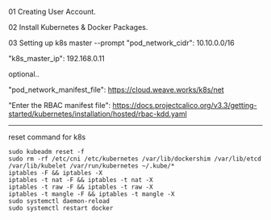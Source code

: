 01 Creating User Account.

02 Install Kubernetes & Docker Packages.

03 Setting up k8s master
--prompt
"pod_network_cidr": 10.10.0.0/16

"k8s_master_ip": 192.168.0.11

optional..

"pod_network_manifest_file": https://cloud.weave.works/k8s/net

 "Enter the RBAC manifest file": https://docs.projectcalico.org/v3.3/getting-started/kubernetes/installation/hosted/rbac-kdd.yaml


---
reset command for k8s
```
sudo kubeadm reset -f
sudo rm -rf /etc/cni /etc/kubernetes /var/lib/dockershim /var/lib/etcd /var/lib/kubelet /var/run/kubernetes ~/.kube/*
iptables -F && iptables -X
iptables -t nat -F && iptables -t nat -X
iptables -t raw -F && iptables -t raw -X
iptables -t mangle -F && iptables -t mangle -X
sudo systemctl daemon-reload
sudo systemctl restart docker
```